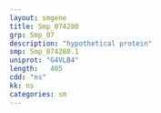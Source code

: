 ```yaml
---
layout: smgene
title: Smp_074280
grp: Smp_07
description: "hypothetical protein"
smp: Smp_074280.1
uniprot: "G4VLB4"
length:   405
cdd: "ns"
kk: ns
categories: sm
---
```

